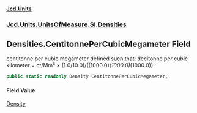 #### [Jcd.Units](index.md 'index')
### [Jcd.Units.UnitsOfMeasure.SI](Jcd.Units.UnitsOfMeasure.SI.md 'Jcd.Units.UnitsOfMeasure.SI').[Densities](Densities.md 'Jcd.Units.UnitsOfMeasure.SI.Densities')

## Densities.CentitonnePerCubicMegameter Field

centitonne per cubic megameter defined such that: decitonne per cubic kilometer = ct/Mm³ × (1.0/10.0)/((1000.0)*(1000.0)*(1000.0)).

```csharp
public static readonly Density CentitonnePerCubicMegameter;
```

#### Field Value
[Density](Density.md 'Jcd.Units.UnitTypes.Density')